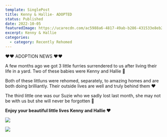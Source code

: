 ```yaml
---
template: SinglePost
title: Kenny & Hallie- ADOPTED
status: Published
date: 2022-10-05
featuredImage: https://ucarecdn.com/ac5988a6-4817-49ab-b286-431533e8eb2f/-/crop/190x124/80,47/-/preview/
excerpt: Kenny & Hallie
categories:
  - category: Recently Rehomed
---
```

❤️❤️ ADOPTION NEWS ❤️❤️

A few months ago we got 3 little furries surrendered to us after living their life in a yard. Two of these babies were Kenny and Hallie 🐶

Both of these littluns were rehomed, separately, to amazing homes and are both doing brilliantly. Their outside lives are well and truly behind them ❤️

The third little one was our Suzie who we sadly lost last month, she may not be with us but she will never be forgotten 🌈 

**Enjoy your beautiful little lives Kenny and Hallie ❤️**

![](https://ucarecdn.com/86dcd0ce-b237-46f1-ab62-ee1cf4b22c91/)

![](https://ucarecdn.com/51d2a419-4e3e-4ec5-9735-98f84fb5813e/)